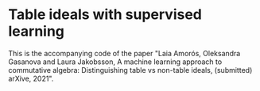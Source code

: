 # Table ideals with supervised learning

This is the accompanying code of the paper "Laia Amorós, Oleksandra Gasanova and Laura Jakobsson, A machine learning approach to commutative algebra: Distinguishing table vs non-table ideals, (submitted) arXive, 2021".
